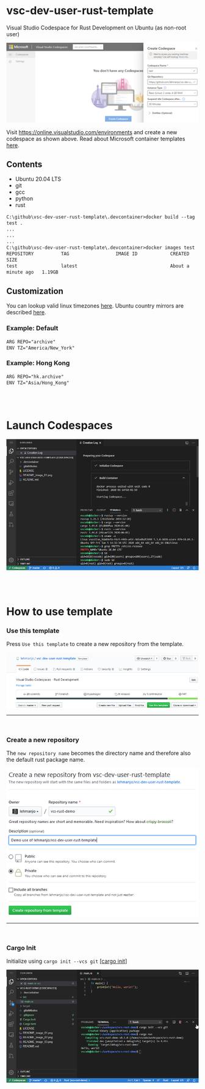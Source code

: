 # vsc-dev-user-rust-template 
Visual Studio Codespace for Rust Development on Ubuntu (as non-root user)

![Create Codespace](/README_image_01.png)

Visit https://online.visualstudio.com/environments and create a new codespace as shown above.  Read about Microsoft container templates [here](https://github.com/microsoft/vscode-dev-containers).

## Contents
* Ubuntu 20.04 LTS
* git
* gcc
* python
* rust 

```
C:\github\vsc-dev-user-rust-template\.devcontainer>docker build --tag test .
...
...
...
C:\github\vsc-dev-user-rust-template\.devcontainer>docker images test
REPOSITORY          TAG                 IMAGE ID            CREATED              SIZE
test                latest                                  About a minute ago   1.19GB
```

## Customization

You can lookup valid linux timezones [here](https://en.wikipedia.org/wiki/List_of_tz_database_time_zones).  Ubuntu country mirrors are described [here](https://wiki.ubuntu.com/Mirrors#Country_mirror_requirements).

### Example: Default
```
ARG REPO="archive"
ENV TZ="America/New_York"
```

### Example: Hong Kong
```
ARG REPO="hk.archive"
ENV TZ="Asia/Hong_Kong"
```

<br />
<br />

# Launch Codespaces

![Using Codespace](/README_image_02.png)

<br />
<br />

# How to use template

### Use this template
Press `Use this template` to create a new repository from the template.

![Using Template](/README_image_03.png)

---

<br />

### Create a new repository

The `new repository name` becomes the directory name and therefore also the default rust package name.

![Using Template](/README_image_04.png)

---

<br />

### Cargo Init 

Initialize using `cargo init --vcs git` [[cargo init]](https://doc.rust-lang.org/cargo/commands/cargo-init.html)

![Using Template](/README_image_05.png)

<br />
